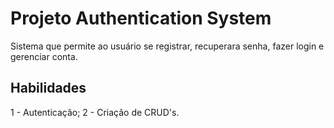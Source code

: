 # Projeto Authentication System

Sistema que permite ao usuário se registrar, recuperara senha, fazer login e gerenciar conta.

## Habilidades

1 - Autenticação;
2 - Criação de CRUD's.
